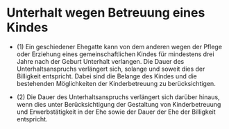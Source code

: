 # Unterhalt wegen Betreuung eines Kindes

- (1) Ein geschiedener Ehegatte kann von dem anderen wegen der Pflege oder Erziehung eines gemeinschaftlichen Kindes für mindestens drei Jahre nach der Geburt Unterhalt verlangen. Die Dauer des Unterhaltsanspruchs verlängert sich, solange und soweit dies der Billigkeit entspricht. Dabei sind die Belange des Kindes und die bestehenden Möglichkeiten der Kinderbetreuung zu berücksichtigen.

- (2) Die Dauer des Unterhaltsanspruchs verlängert sich darüber hinaus, wenn dies unter Berücksichtigung der Gestaltung von Kinderbetreuung und Erwerbstätigkeit in der Ehe sowie der Dauer der Ehe der Billigkeit entspricht.

